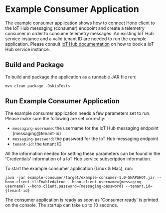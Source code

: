# Example Consumer Application

The example consumer application shows how to connect Hono client to the IoT Hub messaging (consumer) endpoint and create a telemetry consumer in order to consume telemetry messages. An existing IoT Hub service instance and a valid tenant ID are needed to run the example application. Please consult [IoT Hub documentation](https://docs.bosch-iot-hub.com/booktenant.html) on how to book a IoT Hub service instance.

## Build and Package

To build and package the application as a runnable JAR file run:

~~~
mvn clean package -DskipTests
~~~

## Run Example Consumer Application

The example consumer application needs a few parameters set to run. Please make sure the following are set correctly:

* `messaging-username`: the username for the IoT Hub messaging endpoint (messaging@tenant-id)
* `messaging-password`: the password for the IoT Hub messaging endpoint
* `tenant-id`: the tenant ID

All the information needed for setting these parameters can be found in the 'Credentials' information of a IoT Hub service subscription information.

To start the example consumer application (Linux & Mac), run:

~~~
java -jar example-consumer/target/example-consumer-1.0-SNAPSHOT.jar --hono.client.tlsEnabled=true --hono.client.username={messaging-username} --hono.client.password={messaging-password} --tenant.id={tenant-id}
~~~

The consumer application is ready as soon as 'Consumer ready' is printed on the console. The startup can take up to 10 seconds.